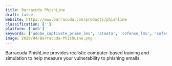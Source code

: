 ```yaml
---
title: Barracuda PhishLine
draft: false 
website: https://www.barracuda.com/products/phishline
classification: ['']
platform: ['Web']
keywords: ['adobe_captivate_prime_lms', 'ataata', 'cofense_lms', 'cofense_phishme', 'infosec_iq', 'johns_hopkins_university', 'knowbe4_phishing_security_test', 'knowbe4', 'mis_training_institute', 'netvizura_eventlog_analyzer', 'popcorn_training', 'proofpoint_security_awareness_training_product', 'security_mentor', 'sonicwall', 'symantec_phishing_readiness', 'the_sans_institute', 'webroot_security_awareness_training', 'wombat_security']
image: 2020/04/Barracuda-PhishLine.png
---
```

Barracuda PhishLine provides realistic computer-based training and simulation to help measure your vulnerability to phishing emails.